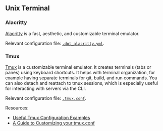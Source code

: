 ## Unix Terminal

### Alacritty

[Alacritty](https://github.com/alacritty/alacritty) is a fast, aesthetic, and customizable terminal emulator.

Relevant configuration file: [`.dot_alacritty.yml`](https://github.com/patrick-5546/dotfiles/blob/main/dot_alacritty.yml).

### Tmux

[Tmux](https://github.com/tmux/tmux) is a customizable terminal emulator. It creates terminals (tabs or panes)
using keyboard shortcuts. It helps with terminal organization, for example having separate terminals for git,
build, and run commands. You can also detach and reattach to tmux sessions, which is especially useful for
interacting with servers via the CLI.

Relevant configuration file: [`.tmux.conf`](https://github.com/patrick-5546/dotfiles/blob/main/dot_tmux.conf).

Resources:

- [Useful Tmux Configuration Examples](https://dev.to/iggredible/useful-tmux-configuration-examples-k3g)
- [A Guide to Customizing your tmux.conf](https://www.hamvocke.com/blog/a-guide-to-customizing-your-tmux-conf/)
